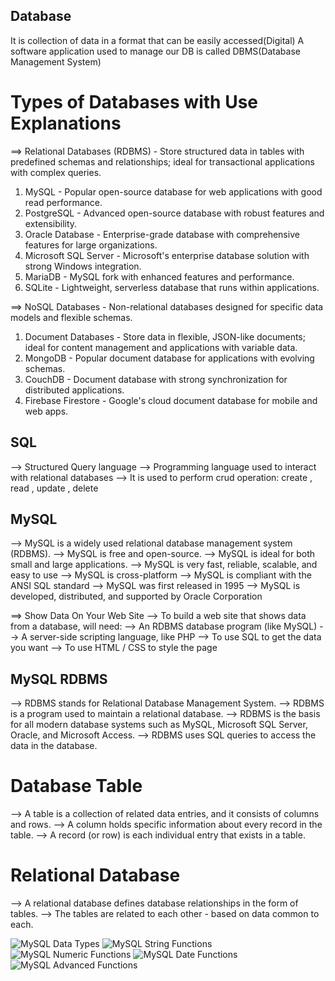 ## Database

It is collection of data in a format that can be easily accessed(Digital)
A software application used to manage our DB is called DBMS(Database Management System)

# Types of Databases with Use Explanations

==> Relational Databases (RDBMS) - Store structured data in tables with predefined schemas and relationships; ideal for transactional applications with complex queries.

1. MySQL - Popular open-source database for web applications with good read performance.
2. PostgreSQL - Advanced open-source database with robust features and extensibility.
3. Oracle Database - Enterprise-grade database with comprehensive features for large organizations.
4. Microsoft SQL Server - Microsoft's enterprise database solution with strong Windows integration.
5. MariaDB - MySQL fork with enhanced features and performance.
6. SQLite - Lightweight, serverless database that runs within applications.

==> NoSQL Databases - Non-relational databases designed for specific data models and flexible schemas.

1. Document Databases - Store data in flexible, JSON-like documents; ideal for content management and applications with variable data.
2. MongoDB - Popular document database for applications with evolving schemas.
3. CouchDB - Document database with strong synchronization for distributed applications.
4. Firebase Firestore - Google's cloud document database for mobile and web apps.

## SQL

--> Structured Query language
--> Programming language used to interact with relational databases
--> It is used to perform crud operation:
create , read , update , delete


## MySQL

--> MySQL is a widely used relational database management system (RDBMS).
--> MySQL is free and open-source.
--> MySQL is ideal for both small and large applications.
--> MySQL is very fast, reliable, scalable, and easy to use
--> MySQL is cross-platform
--> MySQL is compliant with the ANSI SQL standard
--> MySQL was first released in 1995
--> MySQL is developed, distributed, and supported by Oracle Corporation

==> Show Data On Your Web Site
--> To build a web site that shows data from a database, will need:
--> An RDBMS database program (like MySQL)
--> A server-side scripting language, like PHP
--> To use SQL to get the data you want
--> To use HTML / CSS to style the page

## MySQL RDBMS

--> RDBMS stands for Relational Database Management System.
--> RDBMS is a program used to maintain a relational database.
--> RDBMS is the basis for all modern database systems such as MySQL, Microsoft SQL Server, Oracle, and Microsoft Access.
--> RDBMS uses SQL queries to access the data in the database.

# Database Table

--> A table is a collection of related data entries, and it consists of columns and rows.
--> A column holds specific information about every record in the table.
--> A record (or row) is each individual entry that exists in a table.

# Relational Database

--> A relational database defines database relationships in the form of tables.
--> The tables are related to each other - based on data common to each.

![ MySQL Data Types](image.png)
![MySQL String Functions](image-1.png)
![MySQL Numeric Functions](image-2.png)
![MySQL Date Functions](image-3.png)
![MySQL Advanced Functions](image-4.png)
